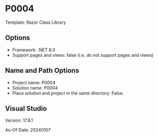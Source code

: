 # P0004

Template: Razor Class Library


## Options

* Framework: .NET 8.0
* Support pages and views: false (i.e. do not support pages and views)

 
## Name and Path Options

* Project name: P0004
* Solution name: P0004
* Place solution and project in the same directory: False.

 
## Visual Studio

Version: 17.8.1

As-Of Date: 20240107
